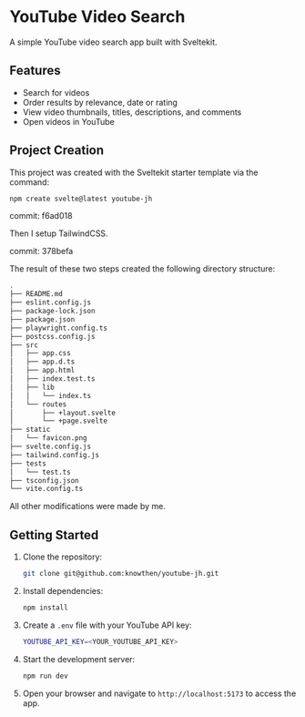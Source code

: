 # YouTube Video Search

A simple YouTube video search app built with Sveltekit.

## Features

- Search for videos
- Order results by relevance, date or rating
- View video thumbnails, titles, descriptions, and comments
- Open videos in YouTube

## Project Creation

This project was created with the Sveltekit starter template via the command:

```bash
npm create svelte@latest youtube-jh
```

commit: f6ad018

Then I setup TailwindCSS.

commit: 378befa

The result of these two steps created the following directory structure:

```bash
.
├── README.md
├── eslint.config.js
├── package-lock.json
├── package.json
├── playwright.config.ts
├── postcss.config.js
├── src
│   ├── app.css
│   ├── app.d.ts
│   ├── app.html
│   ├── index.test.ts
│   ├── lib
│   │   └── index.ts
│   └── routes
│       ├── +layout.svelte
│       └── +page.svelte
├── static
│   └── favicon.png
├── svelte.config.js
├── tailwind.config.js
├── tests
│   └── test.ts
├── tsconfig.json
└── vite.config.ts
```

All other modifications were made by me.

## Getting Started

1. Clone the repository:

   ```bash
   git clone git@github.com:knowthen/youtube-jh.git
   ```

2. Install dependencies:

   ```bash
   npm install
   ```

3. Create a `.env` file with your YouTube API key:

   ```bash
   YOUTUBE_API_KEY=<YOUR_YOUTUBE_API_KEY>
   ```

4. Start the development server:

   ```bash
   npm run dev
   ```

5. Open your browser and navigate to `http://localhost:5173` to access the app.
